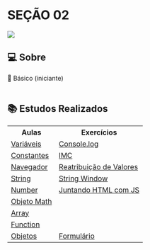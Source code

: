 # SEÇÃO 02

![](https://img.shields.io/badge/javascript-yellow?style=for-the-badge&logo=javascript&logoColor=white)

## 💻 Sobre

🚩 Básico (iniciante)
<br> <br>

## 📚 Estudos Realizados

<table>
    <tr>
        <th>Aulas</th>
        <th>Exercícios</th>
    </tr>
    <tr>
        <td><a href="./Anotações/02">Variáveis</a></td>
        <td><a href="./Exercicios/01">Console.log</a></td>
    </tr>
    <tr>
        <td><a href="./Anotações/03">Constantes</a></td>
        <td><a href="./Exercicios/02">IMC</a></td>
     </tr>
     <tr>
        <td><a href="./Anotações/04">Navegador</a></td>
        <td><a href="./Exercicios/03">Reatribuição de Valores</a></td>
     </tr>
     <tr>
        <td><a href="./Anotações/05">String</a></td>
        <td><a href="./Exercicios/04">String Window</a></td>
     </tr>
     <tr>
        <td><a href="./Anotações/06">Number</a></td>
        <td><a href="./Exercicios/05">Juntando HTML com JS</a></td>
     </tr>
     <tr>
        <td><a href="./Anotações/07">Objeto Math</a></td>
        <td></td>
     </tr>
     <tr>
        <td><a href="./Anotações/08">Array</a></td>
        <td></td>
     </tr>
     <tr>
        <td><a href="./Anotações/09">Function</a></td>
        <td></td>
     </tr>
     <tr>
        <td><a href="./Anotações/10">Objetos</a></td>
        <td><a href="./Exercicios/06">Formulário</a></td>
     </tr>
</table>
